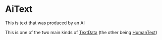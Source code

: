 # AiText

This is text that was produced by an AI

This is one of the two main kinds of [TextData](TextData.md) (the other being [HumanText](HumanText.md))